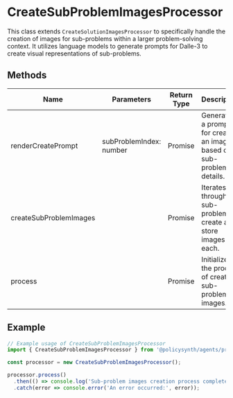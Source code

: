 # CreateSubProblemImagesProcessor

This class extends `CreateSolutionImagesProcessor` to specifically handle the creation of images for sub-problems within a larger problem-solving context. It utilizes language models to generate prompts for Dalle-3 to create visual representations of sub-problems.

## Methods

| Name                    | Parameters                  | Return Type | Description                                                                 |
|-------------------------|-----------------------------|-------------|-----------------------------------------------------------------------------|
| renderCreatePrompt      | subProblemIndex: number     | Promise     | Generates a prompt for creating an image based on a sub-problem's details. |
| createSubProblemImages  |                             | Promise     | Iterates through sub-problems to create and store images for each.         |
| process                 |                             | Promise     | Initializes the process of creating sub-problem images.                    |

## Example

```javascript
// Example usage of CreateSubProblemImagesProcessor
import { CreateSubProblemImagesProcessor } from '@policysynth/agents/problems/create/createSubProblemImages.js';

const processor = new CreateSubProblemImagesProcessor();

processor.process()
  .then(() => console.log('Sub-problem images creation process completed.'))
  .catch(error => console.error('An error occurred:', error));
```